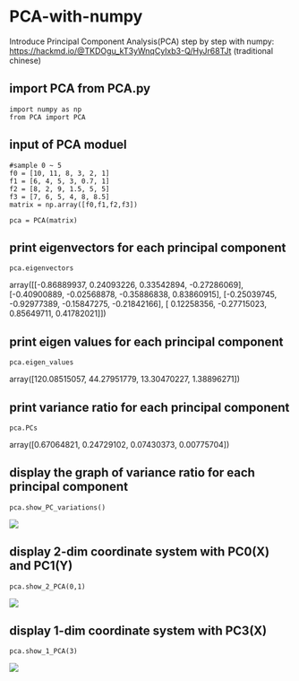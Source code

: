 # PCA-with-numpy
Introduce Principal Component Analysis(PCA) step by step with numpy: <br>
https://hackmd.io/@TKDOgu_kT3yWnqCyIxb3-Q/HyJr68TJt (traditional chinese)


## import PCA from PCA.py
```
import numpy as np
from PCA import PCA
```

## input of PCA moduel
```
#sample 0 ~ 5
f0 = [10, 11, 8, 3, 2, 1]
f1 = [6, 4, 5, 3, 0.7, 1]
f2 = [8, 2, 9, 1.5, 5, 5]
f3 = [7, 6, 5, 4, 8, 8.5]
matrix = np.array([f0,f1,f2,f3])

pca = PCA(matrix)
```

## print eigenvectors for each principal component
```
pca.eigenvectors
```
array([[-0.86889937,  0.24093226,  0.33542894, -0.27286069],
       [-0.40900889, -0.02568878, -0.35886838,  0.83860915],
       [-0.25039745, -0.92977389, -0.15847275, -0.21842166],
       [ 0.12258356, -0.27715023,  0.85649711,  0.41782021]])

## print eigen values for each principal component
```
pca.eigen_values
```
array([120.08515057,  44.27951779,  13.30470227,   1.38896271])

## print variance ratio for each principal component
```
pca.PCs
```
array([0.67064821, 0.24729102, 0.07430373, 0.00775704])

## display the graph of variance ratio for each principal component
```
pca.show_PC_variations()
```
![](https://i.imgur.com/xLtWCVm.png)

## display 2-dim coordinate system with PC0(X) and PC1(Y)
```
pca.show_2_PCA(0,1)
```
![](https://i.imgur.com/wxQs8zo.png)

## display 1-dim coordinate system with PC3(X)
```
pca.show_1_PCA(3)
```
![](https://i.imgur.com/qDZPl6c.png)

